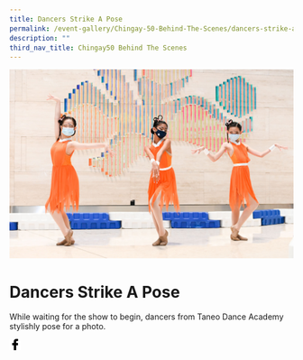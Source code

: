 ```yaml
---
title: Dancers Strike A Pose
permalink: /event-gallery/Chingay-50-Behind-The-Scenes/dancers-strike-a-pose
description: ""
third_nav_title: Chingay50 Behind The Scenes
---
```


![Dancers Strike A Pose](/images/Event%20Gallery/Behind%20The%20Scenes/Act%202%20Butterfly%20Girls-01.jpg)

# **Dancers Strike A Pose**
While waiting for the show to begin, dancers from Taneo Dance Academy stylishly pose for a photo.

<a href="http://www.facebook.com/sharer.php?u=http://www.chingay.gov.sg/image/event-gallery/dancers-strike-a-pose" style="float:left;">
	<img src="/images/facebook.png" style="width:auto;height:20px;">
</a>
